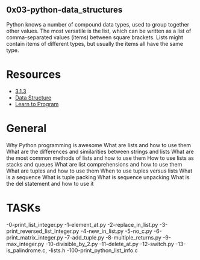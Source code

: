 ## 0x03-python-data_structures

Python knows a number of compound data types, used to group together other values. The most versatile is the list, which can be written as a list of comma-separated values (items) between square brackets. Lists might contain items of different types, but usually the items all have the same type.

# Resources
- [3.1.3](https://docs.python.org/3/tutorial/introduction.html#lists)
- [Data Structure](https://docs.python.org/3/tutorial/datastructures.html)
- [Learn to Program](https://www.youtube.com/watch?v=A1HUzrvS-Pw)


# General
Why Python programming is awesome
What are lists and how to use them
What are the differences and similarities between strings and lists
What are the most common methods of lists and how to use them
How to use lists as stacks and queues
What are list comprehensions and how to use them
What are tuples and how to use them
When to use tuples versus lists
What is a sequence
What is tuple packing
What is sequence unpacking
What is the del statement and how to use it


# TASKs
-0-print_list_integer.py
-1-element_at.py
-2-replace_in_list.py
-3-print_reversed_list_integer.py
-4-new_in_list.py
-5-no_c.py
-6-print_matrix_integer.py
-7-add_tuple.py
-8-multiple_returns.py
-9-max_integer.py
-10-divisible_by_2.py
-11-delete_at.py
-12-switch.py
-13-is_palindrome.c, 
-lists.h
-100-print_python_list_info.c
